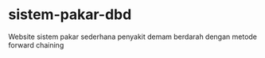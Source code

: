 # sistem-pakar-dbd
Website sistem pakar sederhana penyakit demam berdarah dengan metode forward chaining
